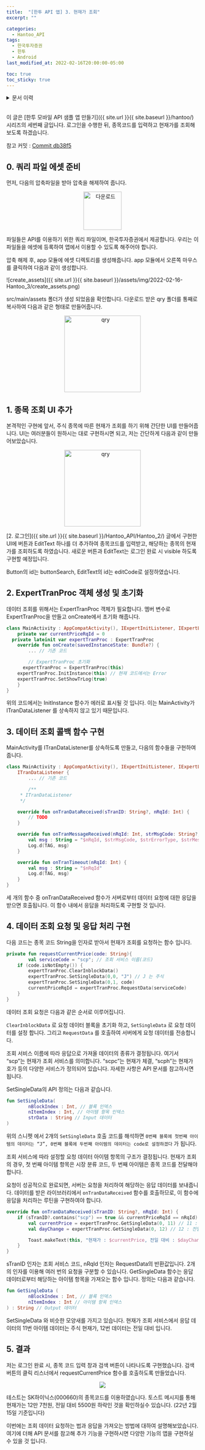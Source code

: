 ```yaml
---
title:  "[한투 API 앱] 3. 현재가 조회"
excerpt: ""

categories:
  - Hantoo_API
tags:
  - 한국투자증권
  - 한투
  - Android
last_modified_at: 2022-02-16T20:00:00-05:00

toc: true
toc_sticky: true
---
```


<details>
<summary>문서 이력</summary>
<div markdown="1">
- 2022.02.16. 포스팅
</div>
</details>
<br>

이 글은 [한투 모바일 API 샘플 앱 만들기]({{ site.url }}{{ site.baseurl }}/hantoo/) 시리즈의 세번째 글입니다. 로그인을 수행한 뒤, 종목코드를 입력하고 현재가를 조회해보도록 하겠습니다.

참고 커밋 : [Commit db38f5]([https://github.com/cocoslime/HantooSample/commit/db38f54c76e8a84fc3c06ffc65bfbfd991711644](https://github.com/cocoslime/HantooSample/commit/db38f54c76e8a84fc3c06ffc65bfbfd991711644))

## 0. 쿼리 파일 에셋 준비

먼저, 다음의 압축파일을 받아 압축을 해제하여 줍니다. 

<p  align="center"><a href="https://github.com/cocoslime/HantooSample/tree/master/files/qry.zip"><img src="{{ site.url }}{{ site.baseurl }}/assets/img/download_icon.png" alt="다운로드" width="100" height="100"></a></p>


파일들은 API를 이용하기 위한 쿼리 파일이며, 한국투자증권에서 제공합니다. 우리는 이 파일들을 에셋에 등록하여 앱에서 이용할 수 있도록 해주어야 합니다.

압축 해제 후, app 모듈에 에셋 디렉토리를 생성해줍니다. app 모듈에서 오른쪽 마우스를 클릭하여 다음과 같이 생성합니다.

![create_assets]({{ site.url }}{{ site.baseurl }}/assets/img/2022-02-16-Hantoo_3/create_assets.png)

src/main/assets 폴더가 생성 되었음을 확인합니다. 다운로드 받은 qry 폴더를 통째로 복사하여 다음과 같은 형태로 만들어줍니다.

<p  align="center">
<img src="{{ site.url }}{{ site.baseurl }}/assets/img/2022-02-16-Hantoo_3/qry_folder.png" alt="qry" width="200" >
</p>

## 1. 종목 조회 UI 추가

본격적인 구현에 앞서, 주식 종목에 따른 현재가 조회를 하기 위해 간단한 UI를 만들어줍니다. UI는 여러분들이 원하시는 대로 구현하시면 되고, 저는 간단하게 다음과 같이 만들어보았습니다.


<p  align="center">
<img src="{{ site.url }}{{ site.baseurl }}/assets/img/2022-02-16-Hantoo_3/android_ui.png" alt="qry" width="200" >
</p>

[2. 로그인]({{ site.url }}{{ site.baseurl }}/Hantoo_API/Hantoo_2/) 글에서 구현한 UI에 버튼과 EditText 하나를 더 추가하여 종목코드를 입력받고, 해당하는 종목의 현재가를 조회하도록 하였습니다. 새로운 버튼과 EditText는 로그인 완료 시 visible 하도록 구현할 예정입니다.

Button의 id는 buttonSearch, EditText의 id는 editCode로 설정하였습니다.

## 2. ExpertTranProc 객체 생성 및 초기화

데이터 조회를 위해서는 ExpertTranProc 객체가 필요합니다. 멤버 변수로 ExpertTranProc을 만들고 onCreate에서 초기화 해줍니다.

```kotlin
class MainActivity : AppCompatActivity(), IExpertInitListener, IExpertLoginListener {
	private var currentPriceRqId = 0
  private lateinit var expertTranProc : ExpertTranProc
	override fun onCreate(savedInstanceState: Bundle?) {
		... // 기존 코드

		// ExpertTranProc 초기화
	  expertTranProc = ExpertTranProc(this)
    expertTranProc.InitInstance(this) // 현재 코드에서는 Error
    expertTranProc.SetShowTrLog(true)		
	}
}
```

위의 코드에서는 InitInstance 함수가 에러로 표시될 것 입니다. 이는 MainActivity가 ITranDataListener 를 상속하지 않고 있기 때문입니다.

## 3. 데이터 조회 콜백 함수 구현

MainActivity를 ITranDataListener를 상속하도록 만들고, 다음의 함수들을 구현하여 줍니다.

```kotlin
class MainActivity : AppCompatActivity(), IExpertInitListener, IExpertLoginListener,
    ITranDataListener {
		... // 기존 코드

		/**
     * ITranDataListener
     */

    override fun onTranDataReceived(sTranID: String?, nRqId: Int) {
        // TODO
    }

    override fun onTranMessageReceived(nRqId: Int, strMsgCode: String?, strErrorType: String?,strMessage: String? ) {
        val msg : String = "$nRqId, $strMsgCode, $strErrorType, $strMessage"
        Log.d(TAG, msg)
    }

    override fun onTranTimeout(nRqId: Int) {
        val msg : String = "$nRqId"
        Log.d(TAG, msg)
    }
}
```

세 개의 함수 중 onTranDataReceived 함수가 서버로부터 데이터 요청에 대한 응답을 받으면 호출됩니다. 이 함수 내에서 응답을 처리하도록 구현할 것 입니다.

## 4. 데이터 조회 요청 및 응답 처리 구현

다음 코드는 종목 코드 String을 인자로 받아서 현재가 조회를 요청하는 함수 입니다.

```kotlin
private fun requestCurrentPrice(code: String){
		val serviceCode = "scp"; // 조회 서비스 이름(코드)
    if (code.isNotEmpty()) {
        expertTranProc.ClearInblockData()
        expertTranProc.SetSingleData(0,0, "J") // J 는 주식
        expertTranProc.SetSingleData(0,1, code)
        currentPriceRqId = expertTranProc.RequestData(serviceCode)
    }
}
```

데이터 조회 요청은 다음과 같은 순서로 이루어집니다. 

`ClearInblockData` 로 요청 데이터 블록을 초기화 하고, `SetSingleData` 로 요청 데이터를 설정 합니다. 그리고 `RequestData` 를 호출하여 서버에게 요청 데이터를 전송합니다.

조회 서비스 이름에 따라 응답으로 가져올 데이터의 종류가 결정됩니다. 여기서 “scp”는 현재가 조회 서비스를 의미합니다. “scpc”는 현재가 체결, “scph”는 현재가 호가 등의 다양한 서비스가 정의되어 있습니다. 자세한 사항은 API 문서를 참고하시면 됩니다.

SetSingleData의 API 정의는 다음과 같습니다.

```kotlin
fun SetSingleData(
		nBlockIndex : Int, // 블록 인덱스
		nItemIndex : Int, // 아이템 항목 인덱스
		strData : String // Input 데이터
)
```

위의 스니펫 에서 2개의 `SetSingleData` 호출 코드를 해석하면 `0번째 블록에 첫번째 아이템의 데이터는 “J”, 0번째 블록에 두번째 아이템의 데이터는 code로 설정하겠다` 가 됩니다. 

조회 서비스에 따라 설정할 요청 데이터 아이템 항목의 구조가 결정됩니다. 현재가 조회의 경우, 첫 번째 아이템 항목은 시장 분류 코드, 두 번째 아이템은 종목 코드를 전달해야 합니다. 

요청이 성공적으로 완료되면, 서버는 요청을 처리하여 해당하는 응답 데이터를 보내줍니다. 데이터를 받은 라이브러리에서 ```onTranDataReceived``` 함수를 호출하므로, 이 함수에 응답을 처리하는 루틴을 구현하여야 합니다.

```kotlin
override fun onTranDataReceived(sTranID: String?, nRqId: Int) {
    if (sTranID?.contains("scp") == true && currentPriceRqId == nRqId) {
        val currentPrice = expertTranProc.GetSingleData(0, 11) // 11 : 주식 현재가
        val dayChange = expertTranProc.GetSingleData(0, 12) // 12 : 전일 대비

        Toast.makeText(this, "현재가 : $currentPrice, 전일 대비 : $dayChange", Toast.LENGTH_SHORT).show()
    }
}
```

sTranID 인자는 조회 서비스 코드, nRqId 인자는 RequestData의 반환값입니다. 2개의 인자를 이용해 여러 번의 요청을 구분할 수 있습니다. GetSingleData 함수는 응답 데이터로부터 해당하는 아이템 항목을 가져오는 함수 입니다. 정의는 다음과 같습니다.

```kotlin
fun GetSingleData (
		nBlockIndex : Int, // 블록 인덱스
		nItemIndex : Int // 아이템 항목 인덱스
) : String // Output 데이터
```

SetSingleData 와 비슷한 모양새를 가지고 있습니다. 현재가 조회 서비스에서 응답 데이터의 11번 아이템 데이터는 주식 현재가, 12번 데이터는 전일 대비 입니다.

## 5. 결과

저는 로그인 완료 시, 종목 코드 입력 창과 검색 버튼이 나타나도록 구현했습니다. 검색 버튼의 클릭 리스너에서 requestCurrentPrice 함수를 호출하도록 만들었습니다.

<p align="center">
    <img src="{{ site.url }}{{ site.baseurl }}/assets/img/2022-02-16-Hantoo_3/result.jpeg">
</p>

테스트는 SK하이닉스(000660)의 종목코드를 이용하였습니다. 토스트 메시지를 통해 현재가는 12만 7천원, 전일 대비 5500원 하락인 것을 확인하실수 있습니다. (22년 2월 15일 기준입니다)

이번에는 조회 데이터 요청하는 법과 응답을 가져오는 방법에 대하여 설명해보았습니다. 여기에 더해 API 문서를 참고해 추가 기능을 구현하시면 다양한 기능의 앱을 구현하실 수 있을 것 입니다.